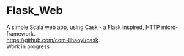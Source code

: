 # Flask_Web


A simple Scala web app, using Cask - a Flask inspired, HTTP micro-framework.   
https://github.com/com-lihaoyi/cask.    
Work in progress
